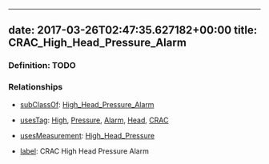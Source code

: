 
---
date: 2017-03-26T02:47:35.627182+00:00
title: CRAC_High_Head_Pressure_Alarm
---
### Definition: TODO

### Relationships

* [subClassOf](http://www.w3.org/2000/01/rdf-schema#subClassOf): [High_Head_Pressure_Alarm](https://brickschema.org/schema/1.0/Brick#High_Head_Pressure_Alarm)

* [usesTag](https://brickschema.org/schema/1.0/BrickFrame#usesTag): [High](https://brickschema.org/schema/1.0/BrickTag#High), [Pressure](https://brickschema.org/schema/1.0/BrickTag#Pressure), [Alarm](https://brickschema.org/schema/1.0/BrickTag#Alarm), [Head](https://brickschema.org/schema/1.0/BrickTag#Head), [CRAC](https://brickschema.org/schema/1.0/BrickTag#CRAC)

* [usesMeasurement](https://brickschema.org/schema/1.0/BrickFrame#usesMeasurement): [High_Head_Pressure](https://brickschema.org/schema/1.0/Brick#High_Head_Pressure)

* [label](http://www.w3.org/2000/01/rdf-schema#label): CRAC High Head Pressure Alarm
